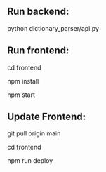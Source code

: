 ## Run backend:

python dictionary_parser/api.py


## Run frontend:
cd frontend

npm install

npm start

## Update Frontend:
git pull origin main

cd frontend

npm run deploy

